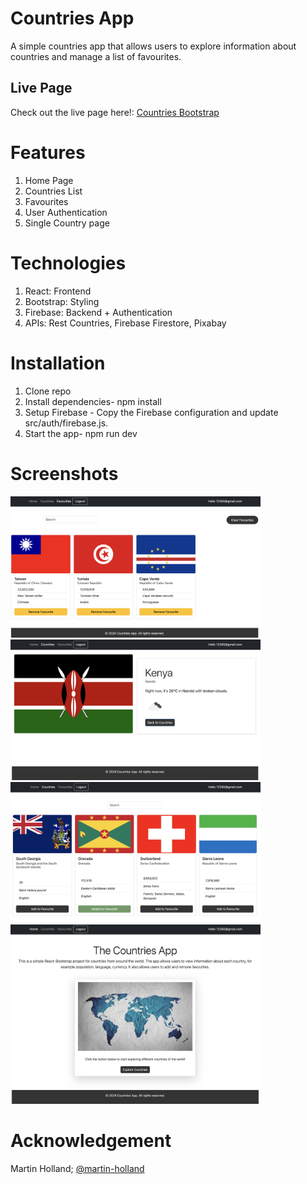 # Countries App

A simple countries app that allows users to explore information about countries and manage a list of favourites.

## Live Page

Check out the live page here!: [Countries Bootstrap](https://countriesbootstrap.netlify.app/)


# Features

1. Home Page
2. Countries List
3. Favourites
4. User Authentication
5. Single Country page

# Technologies

1. React: Frontend
2. Bootstrap: Styling
3. Firebase: Backend + Authentication
4. APIs: Rest Countries, Firebase Firestore, Pixabay

# Installation

1. Clone repo
2. Install dependencies- npm install
3. Setup Firebase - Copy the Firebase configuration and update src/auth/firebase.js.
4. Start the app- npm run dev

# Screenshots

<img src="https://github.com/SheilaOnyango/Countries_Bootstrap/blob/main/src/assets/images/Screenshot2.png?raw=true" alt="Screenshot 2" width="400"/>

<img src="https://github.com/SheilaOnyango/Countries_Bootstrap/blob/main/src/assets/images/Screenshot.png?raw=true" alt="Screenshot" width="400"/>

<img src="https://github.com/SheilaOnyango/Countries_Bootstrap/blob/main/src/assets/images/Screenshot3.png?raw=true" alt="Screenshot 3" width="400"/>

<img src="https://github.com/SheilaOnyango/Countries_Bootstrap/blob/main/src/assets/images/Screenshot4.png?raw=true" alt="Screenshot 4" width="400"/>

# Acknowledgement

Martin Holland; [@martin-holland](https://github.com/martin-holland)

